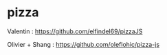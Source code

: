 # pizza

Valentin : https://github.com/elfindel69/pizzaJS

Olivier + Shang : https://github.com/oleflohic/pizza-js


